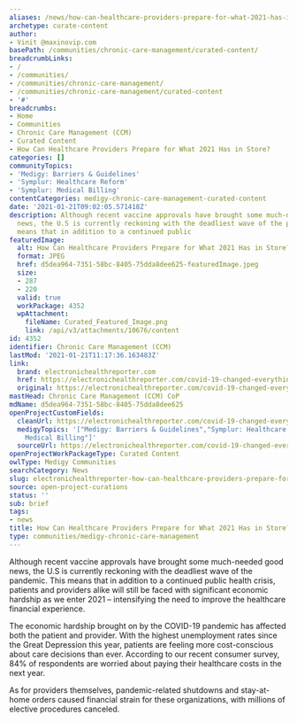 ```yaml
---
aliases: /news/how-can-healthcare-providers-prepare-for-what-2021-has-in-store
archetype: curate-content
author:
- Vinit @maxinovip.com
basePath: /communities/chronic-care-management/curated-content/
breadcrumbLinks:
- /
- /communities/
- /communities/chronic-care-management/
- /communities/chronic-care-management/curated-content
- '#'
breadcrumbs:
- Home
- Communities
- Chronic Care Management (CCM)
- Curated Content
- How Can Healthcare Providers Prepare for What 2021 Has in Store?
categories: []
communityTopics:
- 'Medigy: Barriers & Guidelines'
- 'Symplur: Healthcare Reform'
- 'Symplur: Medical Billing'
contentCategories: medigy-chronic-care-management-curated-content
date: '2021-01-21T09:02:05.571418Z'
description: Although recent vaccine approvals have brought some much-needed good
  news, the U.S is currently reckoning with the deadliest wave of the pandemic. This
  means that in addition to a continued public
featuredImage:
  alt: How Can Healthcare Providers Prepare for What 2021 Has in Store?
  format: JPEG
  href: d5dea964-7351-58bc-8405-75dda8dee625-featuredImage.jpeg
  size:
  - 287
  - 220
  valid: true
  workPackage: 4352
  wpAttachment:
    fileName: Curated_Featured_Image.png
    link: /api/v3/attachments/10676/content
id: 4352
identifier: Chronic Care Management (CCM)
lastMod: '2021-01-21T11:17:36.163483Z'
link:
  brand: electronichealthreporter.com
  href: https://electronichealthreporter.com/covid-19-changed-everything-in-2020-how-can-healthcare-providers-prepare-for-what-2021-has-in-store/
  original: https://electronichealthreporter.com/covid-19-changed-everything-in-2020-how-can-healthcare-providers-prepare-for-what-2021-has-in-store/
mastHead: Chronic Care Management (CCM) CoP
mdName: d5dea964-7351-58bc-8405-75dda8dee625
openProjectCustomFields:
  cleanUrl: https://electronichealthreporter.com/covid-19-changed-everything-in-2020-how-can-healthcare-providers-prepare-for-what-2021-has-in-store/
  medigyTopics: '["Medigy: Barriers & Guidelines","Symplur: Healthcare Reform","Symplur:
    Medical Billing"]'
  sourceUrl: https://electronichealthreporter.com/covid-19-changed-everything-in-2020-how-can-healthcare-providers-prepare-for-what-2021-has-in-store/
openProjectWorkPackageType: Curated Content
owlType: Medigy Communities
searchCategory: News
slug: electronichealthreporter-how-can-healthcare-providers-prepare-for-what-2021-has-in-store
source: open-project-curations
status: ''
sub: brief
tags:
- news
title: How Can Healthcare Providers Prepare for What 2021 Has in Store?
type: communities/medigy-chronic-care-management
---
```


<p>Although recent vaccine approvals have brought some much-needed good news, the U.S is currently reckoning with the deadliest wave of the pandemic. This means that in addition to a continued public health crisis, patients and providers alike will still be faced with significant economic hardship as we enter 2021 – intensifying the need to improve the healthcare financial experience.</p><p>The economic hardship brought on by the COVID-19 pandemic has affected both the patient and provider. With the highest unemployment rates since the Great Depression this year, patients are feeling more cost-conscious about care decisions than ever. According to our recent consumer survey, 84% of respondents are worried about paying their healthcare costs in the next year.</p><p>As for providers themselves, pandemic-related shutdowns and stay-at-home orders caused financial strain for these organizations, with millions of elective procedures canceled.&nbsp;</p>